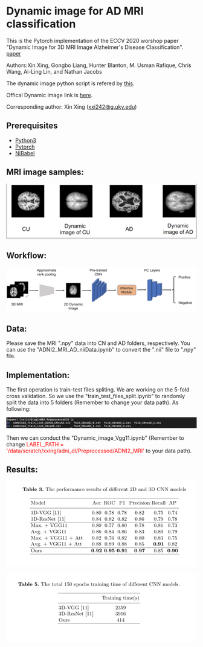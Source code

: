 # Dynamic image for AD MRI classification
This is the Pytorch implementation of the ECCV 2020 worshop paper "Dynamic Image for 3D MRI Image Alzheimer's Disease Classification". [paper](https://arxiv.org/abs/2012.00119)

Authors:Xin Xing, Gongbo Liang, Hunter Blanton, M. Usman Rafique, Chris Wang, Ai-Ling Lin, and Nathan Jacobs 

The dynamic image python script is refered by [this](https://github.com/tcvrick/dynamic-images-for-action-recognition/).

Offical Dynamic image link is [here](https://github.com/hbilen/dynamic-image-nets).

Corresponding author: Xin Xing (xxi242@g.uky.edu)

## Prerequisites
* [Python3](https://www.python.org/)
* [Pytorch](https://pytorch.org/)
* [NiBabel](https://nipy.org/nibabel/)


## MRI image samples:
![](https://github.com/UkyVision/alzheimer-project/blob/master/Dynamic%2BAttention%20for%20AD%20MRI%20classification/imgs/MRI_samples.png)

## Workflow:
![](https://github.com/UkyVision/alzheimer-project/blob/master/Dynamic%2BAttention%20for%20AD%20MRI%20classification/imgs/workflow.png)

## Data:
Please save the MRI ".npy" data into CN and AD folders, respectively. You can use the "ADNI2_MRI_AD_niiData.ipynb" to convert the ".nii" file to ".npy" file.


## Implementation:
The first operation is train-test files spliting. We are working on the 5-fold cross validation. So we use the "train_test_files_split.ipynb" to randomly split the 
data into 5 folders (Remember to change your data path). As following: 

![](https://github.com/UkyVision/alzheimer-project/blob/master/Dynamic%2BAttention%20for%20AD%20MRI%20classification/imgs/data.png)

Then we can conduct the "Dynamic_image_Vgg11.ipynb" (Remember to change <font color="red">LABEL_PATH = '/data/scratch/xxing/adni_dl/Preprocessed/ADNI2_MRI'</font> to your data path). 

## Results:

![](https://github.com/UkyVision/alzheimer-project/blob/master/Dynamic%2BAttention%20for%20AD%20MRI%20classification/imgs/result.png)

![](https://github.com/UkyVision/alzheimer-project/blob/master/Dynamic%2BAttention%20for%20AD%20MRI%20classification/imgs/time.png)
